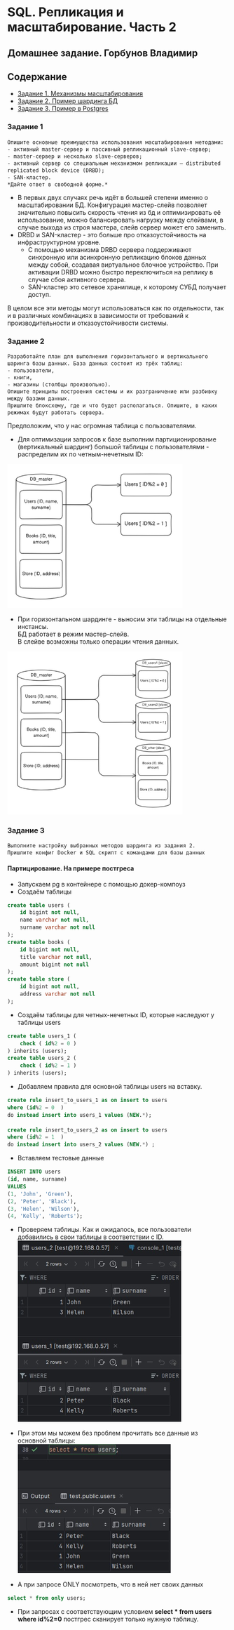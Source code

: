 # SQL. Репликация и масштабирование. Часть 2
## Домашнее задание. Горбунов Владимир

## Содержание

- [Задание 1. Механизмы масштабирования](#задание-1)
- [Задание 2. Пример шардинга БД](#задание-2)  
- [Задание 3. Пример в Postgres](#задание-3)  

### Задание 1
```
Опишите основные преимущества использования масштабирования методами:
- активный master-сервер и пассивный репликационный slave-сервер; 
- master-сервер и несколько slave-серверов;
- активный сервер со специальным механизмом репликации — distributed replicated block device (DRBD);
- SAN-кластер.
*Дайте ответ в свободной форме.*
```
 - В первых двух случаях речь идёт в большей степени именно о масштабировании БД. Конфигурация  мастер-слейв позволяет значительно повысить скорость чтения из бд и оптимизировать её использование, можно балансировать нагрузку между слейвами, в случае выхода из строя мастера, слейв сервер может его заменить. 
 - DRBD и SAN-кластер - это больше про отказоустойчивость на инфраструктурном уровне. 
    - С помощью механизма DRBD сервера поддерживают синхронную или асинхронную репликацию блоков данных между собой, создавая виртуальное блочное устройство. При активации DRBD можно быстро переключиться на реплику в случае сбоя активного сервера.
    - SAN-кластер это сетевое хранилище, к которому СУБД получает доступ. 

В целом все эти методы могут использоваться как по отдельности, так и в различных комбинациях в зависимости от требований к производительности и отказоустойчивости системы. 

### Задание 2

```
Разработайте план для выполнения горизонтального и вертикального шаринга базы данных. База данных состоит из трёх таблиц: 
- пользователи, 
- книги, 
- магазины (столбцы произвольно). 
Опишите принципы построения системы и их разграничение или разбивку между базами данных.
Пришлите блоксхему, где и что будет располагаться. Опишите, в каких режимах будут работать сервера.
```
Предположим, что у нас огромная таблица с пользователями. 
- Для оптимизации запросов к базе выполним партиционирование (вертикальный шардинг) большой таблицы с пользователями - распределим их по четным-нечетным ID:

<img src="./img/task2-1.jpg" width="400"/>

- При горизонтальном шардинге - выносим эти таблицы на отдельные инстансы.  
БД работает в режим мастер-слейв.  
В слейве возможны только операции чтения данных. 

<img src="./img/task2-2.jpg" width="400"/>


### Задание 3

```
Выполните настройку выбранных методов шардинга из задания 2.
Пришлите конфиг Docker и SQL скрипт с командами для базы данных
```

#### Партицирование. На примере постгреса
- Запускаем pg в контейнере с помощью докер-компоуз 
- Создаём таблицы
```sql
create table users (
    id bigint not null,
    name varchar not null,
    surname varchar not null
);
create table books (
    id bigint not null,
    title varchar not null,
    amount bigint not null
);
create table store (
    id bigint not null,
    address varchar not null
);
```
- Создаём таблицы для четных-нечетных ID, которые наследуют у таблицы users
```sql
create table users_1 (
    check ( id%2 = 0 )
) inherits (users);
create table users_2 (
    check ( id%2 = 1 )
) inherits (users);
```
- Добавляем правила для основной таблицы users на вставку.
```sql
create rule insert_to_users_1 as on insert to users
where (id%2 = 0  )
do instead insert into users_1 values (NEW.*);

create rule insert_to_users_2 as on insert to users
where (id%2 = 1  )
do instead insert into users_2 values (NEW.*) ;
```
- Вставляем тестовые данные
```sql
INSERT INTO users
(id, name, surname)
VALUES
(1, 'John', 'Green'),
(2, 'Peter', 'Black'),
(3, 'Helen', 'Wilson'),
(4, 'Kelly', 'Roberts');
```

- Проверяем таблицы.
Как и ожидалось, все пользователи добавились в свои таблицы в соответствии с ID.
![](./img/task3-1.jpg)

- При этом мы можем без проблем прочитать все данные из основной таблицы:
![](./img/task3-2.jpg)

- А при запросе ONLY посмотреть, что в ней нет своих данных
```sql
select * from only users;
```
- При запросах с соответствующим условием **select * from users where id%2=0** постгрес сканирует только нужную таблицу. 